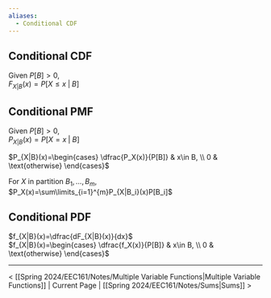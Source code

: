 ```yaml
---
aliases:
  - Conditional CDF
---
```

## Conditional CDF
Given $P[B]>0$,  
$F_{X|B}(x)=P[X\leq x\;|\;B]$
## Conditional PMF
Given $P[B]>0$,  
$P_{X|B}(x)=P[X=x\;|\;B]$

$P_{X|B}(x)=\begin{cases} \dfrac{P_X(x)}{P[B]} & x\in B, \\ 0 & \text{otherwise} \end{cases}$

For $X$ in partition $B_1,\dots,B_m$,  
$P_X(x)=\sum\limits_{i=1}^{m}P_{X|B_i}(x)P[B_i]$
## Conditional PDF
$f_{X|B}(x)=\dfrac{dF_{X|B}(x)}{dx}$  
$f_{X|B}(x)=\begin{cases} \dfrac{f_X(x)}{P[B]} & x\in B, \\ 0 & \text{otherwise} \end{cases}$

___

< [[Spring 2024/EEC161/Notes/Multiple Variable Functions|Multiple Variable Functions]] | Current Page | [[Spring 2024/EEC161/Notes/Sums|Sums]] >